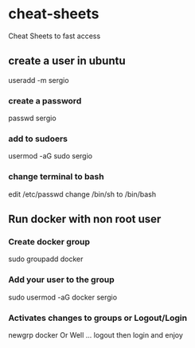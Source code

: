 # cheat-sheets
Cheat Sheets to fast  access

## create a user in ubuntu
useradd -m sergio
### create a password
passwd sergio
### add to sudoers
usermod -aG sudo sergio
### change terminal to bash
edit /etc/passwd
change /bin/sh to /bin/bash

## Run docker with non root user
### Create docker group
sudo groupadd docker
### Add your user to the group
sudo usermod -aG docker sergio
### Activates changes to groups or Logout/Login
newgrp docker
Or Well ... logout then login and enjoy
